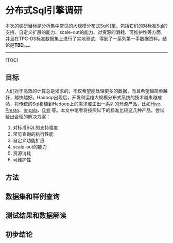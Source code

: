 # 分布式Sql引擎调研

本次的调研目标是分析集中常见的大规模分布式Sql引擎，包括它们的对标准Sql的支持、自定义扩展的能力、scale-out的能力、对资源的消耗、可维护性等方面，并且在TPC-DS标准数据集上进行了实地测试，得到了一系列第一手数据资料。结论是**TBD。。。**

----------

[TOC]

## 目标
人们对于高效的计算总是渴求的，不仅希望能处理更多的数据，而且希望越简单越好，越快越好。Hadoop出现后，开发和运维大规模分布式系统的技术越来越成熟，将传统的Sql移植到Hadoop上的需求催生出一系列的开源产品，比如[Hive](http://hive.apache.org)、[Presto](https://prestodb.io)、[Impala](http://impala.io/)、[Drill](http://drill.apache.org) 等。本文中笔者将按照以下的标准比较这几种产品，尝试给出合理的解决方案：
1. 对标准SQL的支持程度
2. 常见查询的执行性能
3. 自定义功能扩展
4. scale-out的能力
5. 资源消耗
6. 可维护性

## 方法

## 数据集和样例查询

## 测试结果和数据解读

## 初步结论



